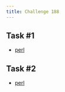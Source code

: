 ```yaml
---
title: Challenge 188
---
```



## Task #1

- [perl](https://github.com/manwar/perlweeklychallenge-club/blob/master/challenge-188/alexander-pankoff/perl/ch-1.pl)

## Task #2

- [perl](https://github.com/manwar/perlweeklychallenge-club/blob/master/challenge-188/alexander-pankoff/perl/ch-2.pl)
